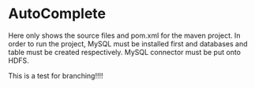 # AutoComplete
Here only shows the source files and pom.xml for the maven project.
In order to run the project, MySQL must be installed first and databases and table must be created respectively.
MySQL connector must be put onto HDFS.

This is a test for branching!!!!
